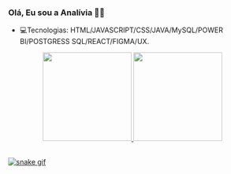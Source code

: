 ### Olá, Eu sou  a Analívia  👋😘
 
 
 - 💻Tecnologias: HTML/JAVASCRIPT/CSS/JAVA/MySQL/POWER BI/POSTGRESS SQL/REACT/FIGMA/UX.


 
  <div align="center">
  <a href="https://github.com/naliviaa">
  <img height="180em" src="https://github-readme-stats.vercel.app/api?username=naliviaa&show_icons=true&theme=dark&include_all_commits=true&count_private=true"/>
  <img height="180em" src="https://github-readme-stats.vercel.app/api/top-langs/?username=naliviaa&layout=compact&langs_count=7&theme=pink"/>
</div>
  <div style="display: inline_block"><br>
 
 
![snake gif](https://github.com/SEU_USUARIO/SEU_REPOSITORIO/blob/output/github-contribution-grid-snake.svg)

